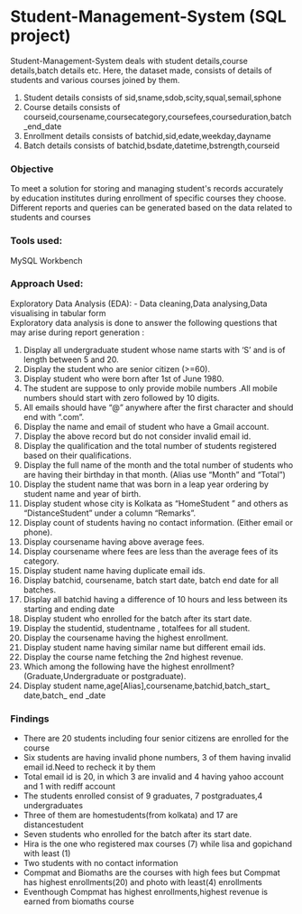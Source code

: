 # Student-Management-System (SQL project)    

Student-Management-System deals with student details,course details,batch details etc. Here, the dataset made, consists of details of students and various courses joined by them.   
1) Student details consists of sid,sname,sdob,scity,squal,semail,sphone
2) Course details consists of courseid,coursename,coursecategory,coursefees,courseduration,batch_end_date
3) Enrollment details consists of batchid,sid,edate,weekday,dayname
4) Batch details consists of batchid,bsdate,datetime,bstrength,courseid

### Objective
To meet a solution for storing and managing student's records accurately by education institutes during enrollment of specific courses they choose.  
Different reports and queries can be generated based on the data related to students and courses

### Tools used:
MySQL Workbench 

### Approach Used:

Exploratory Data Analysis (EDA): - Data cleaning,Data analysing,Data visualising in tabular form    
Exploratory data analysis is done to answer the following questions that may arise during report generation :

1) Display all undergraduate student whose name starts with ‘S’ and is of length between 5 and 20.
2) Display the student who are senior citizen (>=60).
3) Display student who were born after 1st of June 1980.
4) The student are suppose to only provide mobile numbers .All mobile numbers should start with  zero followed by 10 digits.
5) All emails should have “@” anywhere after the first character and should end with “.com”.
6) Display the name and email of student who have a Gmail account.
7) Display the above record but do not consider invalid email id.
8) Display the qualification and the total number of students registered based on their  qualifications.
9) Display the full name of the month and the total number of students who are having their  birthday in that month.
   (Alias use “Month” and “Total”)
10) Display the student name that was born in a leap year ordering by student name and year of  birth.
11) Display student whose city is Kolkata as “HomeStudent ” and others as “DistanceStudent”  under a column “Remarks”.
12) Display count of students having no contact information. (Either email or phone).
13) Display coursename having above average fees.
14) Display coursename where fees are less than the average fees of its category.
15) Display student name having duplicate email ids.
16) Display batchid, coursename, batch start date, batch end date for all batches. 
17) Display all batchid having a difference of 10 hours and less between its starting and ending date
18) Display student who enrolled for the batch after its start date.
19) Display the studentid, studentname , totalfees for all student.
20) Display the coursename having the highest enrollment.
21) Display student name having similar name but different email ids.
22) Display the course name fetching the 2nd highest revenue.
23) Which among the following have the highest enrollment? (Graduate,Undergraduate or  postgraduate).
24) Display student name,age[Alias],coursename,batchid,batch_start_ date,batch_ end _date 

### Findings
- There are 20 students including four senior citizens are enrolled for the course
- Six students are having invalid phone numbers, 3 of them having invalid email id.Need to recheck it by them
- Total email id is 20, in which 3 are invalid and 4 having yahoo account and 1 with rediff account
- The students enrolled consist of 9 graduates, 7 postgraduates,4 undergraduates
- Three of them are homestudents(from kolkata) and 17 are distancestudent
- Seven students who enrolled for the batch after its start date.
- Hira is the one who registered max courses (7) while lisa and gopichand with least (1)
- Two students with no contact information
- Compmat and Biomaths are the courses with high fees but Compmat has highest enrollments(20) and photo with least(4) enrollments
- Eventhough Compmat has highest enrollments,highest revenue is earned from biomaths course

